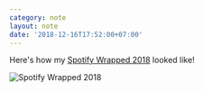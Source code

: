 ```yaml
---
category: note
layout: note
date: '2018-12-16T17:52:00+07:00'
---
```


Here's how my [Spotify Wrapped 2018](https://spotifywrapped.com/) looked like!

![Spotify Wrapped 2018](/assets/photo/2018/spotify-wrapped/MySpotifyWrapped2018.jpg)
